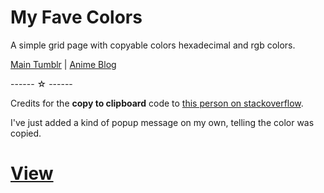 <h1>My Fave Colors</h1>
A simple grid page with copyable colors hexadecimal and rgb colors.<p>
  
  <a href="https://todorokiscute.tumblr.com/" target="_blank">Main Tumblr</a> | <a href="https://bishonenlover.tumblr.com" target="_blank">Anime Blog</a>
  
  
  ------ ☆ ------
  
  Credits for the <b>copy to clipboard</b> code to <a href="https://stackoverflow.com/a/45071444" target="_blank">this person on stackoverflow</a>. <p>I've just added a kind of popup message on my own, telling the color was copied.

<h1><a href="https://bishonenlover.github.io/myfavecolors/">View</a></h1>
